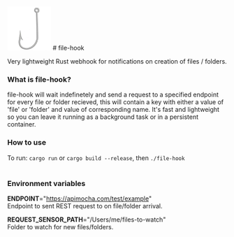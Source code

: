 <img src="./hook.png" alt="drawing" width="100"/>
# file-hook

Very lightweight Rust webhook for notifications on creation of files / folders.

### What is file-hook?

file-hook will wait indefinetely and send a request to a specified endpoint for every file or folder recieved, this will contain a key with either a value of 'file' or 'folder' and value of corresponding name. It's fast and lightweight so you can leave it running as a background task or in a persistent container.

### How to use

To run:
`cargo run` or `cargo build --release`, then `./file-hook`
<br/>
<br/>

### Environment variables

**ENDPOINT**="https://apimocha.com/test/example"  
Endpoint to sent REST request to on file/folder arrival.

**REQUEST_SENSOR_PATH**="/Users/me/files-to-watch"  
Folder to watch for new files/folders.
